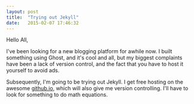 ```yaml
---
layout: post
title:  "Trying out Jekyll"
date:   2015-02-07 17:46:32
---
```


Hello All, 

I've been looking for a new blogging platform for awhile now.  I built something using Ghost, and it's cool and all, but my biggest complaints have been a lack of version control, and the fact that you have to host it yourself to avoid ads. 

Subsequently, I'm going to be trying out Jekyll.  I get free hosting on the awesome [github.io](http://github.io), which will also give me version controlling.  I'll have to look for something to do math equations. 